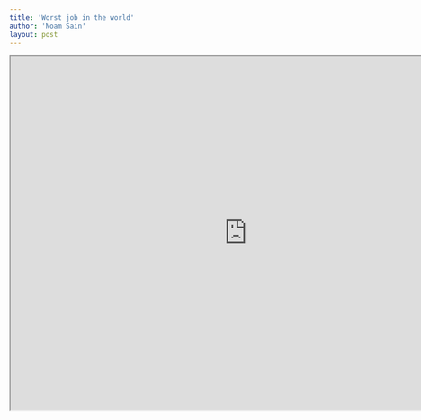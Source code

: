 ```yaml
---
title: 'Worst job in the world'
author: 'Noam Sain'
layout: post
---
```


<iframe allowfullscreen="" height="630" src="https://www.youtube.com/embed/SQNCsQqjuGw?feature=oembed" title="Worst Job Ever" width="840"></iframe>